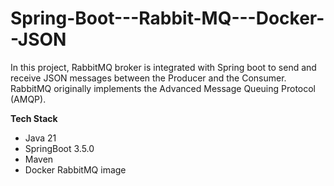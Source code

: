 # Spring-Boot---Rabbit-MQ---Docker--JSON

In this project, RabbitMQ broker is integrated with Spring boot to send and receive JSON messages between the Producer and the Consumer. RabbitMQ originally implements the Advanced Message Queuing Protocol (AMQP).


**Tech Stack**
- Java 21
- SpringBoot 3.5.0
- Maven
- Docker RabbitMQ image
